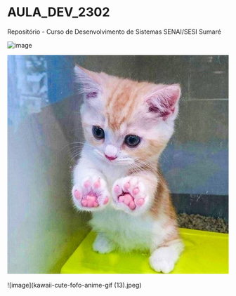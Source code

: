 # AULA_DEV_2302

 Repositório - Curso de Desenvolvimento de Sistemas SENAI/SESI Sumaré

![image](https://user-images.githubusercontent.com/125596597/220899859-6492114e-d6d6-41c4-81e6-3b532a8b9497.png)


![image](fotos-animais-fofos-bichos-sorrisos-11052018131918384.jpeg)

![image](kawaii-cute-fofo-anime-gif (13).jpeg)
